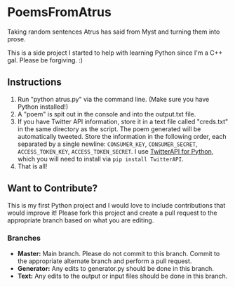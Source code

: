 # PoemsFromAtrus
Taking random sentences Atrus has said from Myst and turning them into prose.

This is a side project I started to help with learning Python since I'm a C++ gal. Please be forgiving. :)

## Instructions
1. Run "python atrus.py" via the command line. (Make sure you have Python installed!)
2. A "poem" is spit out in the console and into the output.txt file.
3. If you have Twitter API information, store it in a text file called "creds.txt" in the same directory as the script. The poem generated will be automatically tweeted. Store the information in the following order, each separated by a single newline: `CONSUMER_KEY`, `CONSUMER_SECRET`, `ACCESS_TOKEN_KEY`, `ACCESS_TOKEN_SECRET`. I use [TwitterAPI for Python](https://github.com/geduldig/TwitterAPI), which you will need to install via `pip install TwitterAPI`.
4. That is all!

## Want to Contribute?
This is my first Python project and I would love to include contributions that would improve it! Please fork this project and create a pull request to the appropriate branch based on what you are editing.

### Branches
- **Master:** Main branch. Please do not commit to this branch. Commit to the appropriate alternate branch and perform a pull request.
- **Generator:** Any edits to generator.py should be done in this branch.
- **Text:** Any edits to the output or input files should be done in this branch.
